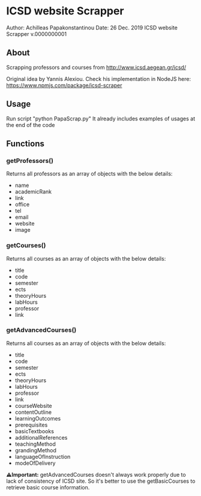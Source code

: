 # ICSD website Scrapper
Author: Achilleas Papakonstantinou
Date: 26 Dec. 2019
ICSD website Scrapper v.0000000001

## About
Scrapping professors and courses from http://www.icsd.aegean.gr/icsd/

Original idea by Yannis Alexiou. 
Check his implementation in NodeJS here: https://www.npmjs.com/package/icsd-scraper

## Usage
Run script "python PapaScrap.py"
It already includes examples of usages at the end of the code

## Functions
### getProfessors()
Returns all professors as an array of objects with the below details:
* name
* academicRank
* link
* office
* tel
* email
* website
* image
### getCourses()
Returns all courses as an array of objects with the below details:
* title
* code
* semester
* ects
* theoryHours
* labHours
* professor
* link
### getAdvancedCourses()
Returns all courses as an array of objects with the below details:
* title
* code
* semester
* ects
* theoryHours
* labHours
* professor
* link
* courseWebsite
* contentOutline
* learningOutcomes
* prerequisites
* basicTextbooks
* additionalReferences
* teachingMethod
* grandingMethod
* languageOfInstruction
* modeOfDelivery

**⚠️Ιmportant:** getAdvancedCourses doesn't always work properly due to lack of consistency of ICSD site. So it's better to use the getBasicCourses to retrieve basic course information.
